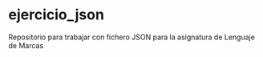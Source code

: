 # ejercicio_json
Repositorio para trabajar con fichero JSON para la asignatura de Lenguaje de Marcas
